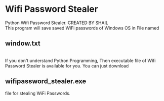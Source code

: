# Wifi Password Stealer
Python Wifi Password Stealer. CREATED BY SHAIL
<br>
This program will save saved WiFi passwords of Windows OS in File named <h2><b>window.txt</b></h2>
<br>
If you don't understand Python Programming, Then executable file of Wifi Password Stealer is available for you.
You can just download <h2><b>wifipassword_stealer.exe</b></h2> file for stealing WiFi Passwords.
